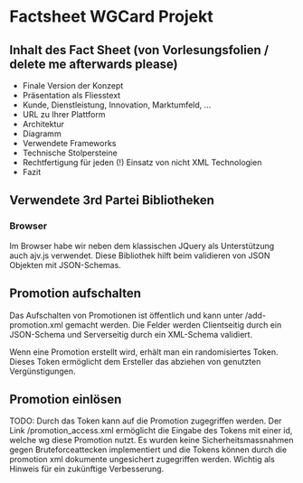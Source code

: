 # Factsheet WGCard Projekt


## Inhalt des Fact Sheet (von Vorlesungsfolien / delete me afterwards please)
 * Finale Version der Konzept
 * Präsentation als Fliesstext
 * Kunde, Dienstleistung, Innovation, Marktumfeld, ...
 * URL zu Ihrer Plattform
 * Architektur
 * Diagramm
 * Verwendete Frameworks
 * Technische Stolpersteine
 * Rechtfertigung für jeden (!) Einsatz von nicht XML Technologien
 * Fazit

## Verwendete 3rd Partei Bibliotheken

### Browser

Im Browser habe wir neben dem klassischen JQuery
als Unterstützung auch ajv.js verwendet. Diese
Bibliothek hilft beim validieren von JSON Objekten
mit JSON-Schemas.

## Promotion aufschalten

Das Aufschalten von Promotionen ist öffentlich und
kann unter /add-promotion.xml gemacht werden. Die
Felder werden Clientseitig durch ein JSON-Schema und
Serverseitig durch ein XML-Schema validiert.

Wenn eine Promotion erstellt wird, erhält man ein
randomisiertes Token. Dieses Token ermöglicht dem
Ersteller das abziehen von genutzten Vergünstigungen.

## Promotion einlösen

TODO:
Durch das Token kann auf die Promotion zugegriffen werden.
Der Link /promotion_access.xml ermöglicht die Eingabe des Tokens
mit einer id, welche wg diese Promotion nutzt.
Es wurden keine Sicherheitsmassnahmen gegen Bruteforceattecken implementiert
und die Tokens können durch die promotion xml dokumente ungesichert zugegriffen werden.
Wichtig als Hinweis für ein zukünftige Verbesserung.
